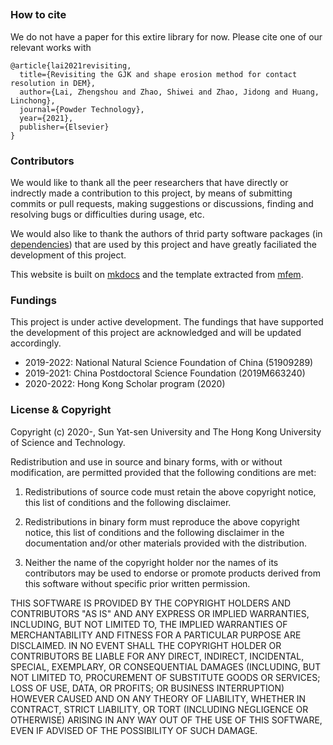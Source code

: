 ##

### How to cite

We do not have a paper for this extire library for now. Please cite one of our relevant works with

```
@article{lai2021revisiting,
  title={Revisiting the GJK and shape erosion method for contact resolution in DEM},
  author={Lai, Zhengshou and Zhao, Shiwei and Zhao, Jidong and Huang, Linchong},
  journal={Powder Technology},
  year={2021},
  publisher={Elsevier}
}
```

### Contributors

We would like to thank all the peer researchers that have directly or indrectly made a contribution to this project, by means of submitting commits or pull requests, making suggestions or discussions, finding and resolving bugs or difficulties during usage, etc. 

We would also like to thank the authors of thrid party software packages (in [dependencies](../documentation/user_manual.md)) that are used by this project and have greatly faciliated the development of this project. 

This website is built on [mkdocs](https://www.mkdocs.org/) and the template extracted from [mfem](https://mfem.org/).

### Fundings

This project is under active development. The fundings that have supported the development of this project are acknowledged and will be updated accordingly. 

- 2019-2022: National Natural Science Foundation of China (51909289)
- 2019-2021: China Postdoctoral Science Foundation (2019M663240)
- 2020-2022: Hong Kong Scholar program (2020)

### License & Copyright

Copyright (c) 2020-, Sun Yat-sen University and The Hong Kong University of Science and Technology.

Redistribution and use in source and binary forms, with or without modification, are permitted provided that the following conditions are met:

1. Redistributions of source code must retain the above copyright notice, this list of conditions and the following disclaimer.

2. Redistributions in binary form must reproduce the above copyright notice, this list of conditions and the following disclaimer in the documentation and/or other materials provided with the distribution.

3. Neither the name of the copyright holder nor the names of its contributors may be used to endorse or promote products derived from this software without specific prior written permission.

THIS SOFTWARE IS PROVIDED BY THE COPYRIGHT HOLDERS AND CONTRIBUTORS "AS IS" AND ANY EXPRESS OR IMPLIED WARRANTIES, INCLUDING, BUT NOT LIMITED TO, THE IMPLIED WARRANTIES OF MERCHANTABILITY AND FITNESS FOR A PARTICULAR PURPOSE ARE DISCLAIMED. IN NO EVENT SHALL THE COPYRIGHT HOLDER OR CONTRIBUTORS BE LIABLE FOR ANY DIRECT, INDIRECT, INCIDENTAL, SPECIAL, EXEMPLARY, OR CONSEQUENTIAL DAMAGES (INCLUDING, BUT NOT LIMITED TO, PROCUREMENT OF SUBSTITUTE GOODS OR SERVICES; LOSS OF USE, DATA, OR PROFITS; OR BUSINESS INTERRUPTION) HOWEVER CAUSED AND ON ANY THEORY OF LIABILITY, WHETHER IN CONTRACT, STRICT LIABILITY, OR TORT (INCLUDING NEGLIGENCE OR OTHERWISE) ARISING IN ANY WAY OUT OF THE USE OF THIS SOFTWARE, EVEN IF ADVISED OF THE POSSIBILITY OF SUCH DAMAGE.